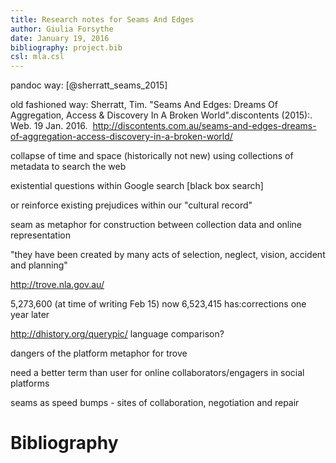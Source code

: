 ```yaml
---
title: Research notes for Seams And Edges
author: Giulia Forsythe
date: January 19, 2016
bibliography: project.bib
csl: mla.csl
---
```


pandoc way:
[@sherratt_seams_2015]

old fashioned way:
Sherratt, Tim. "Seams And Edges: Dreams Of Aggregation, Access & Discovery In A Broken World".discontents (2015):. Web. 19 Jan. 2016. 
http://discontents.com.au/seams-and-edges-dreams-of-aggregation-access-discovery-in-a-broken-world/

collapse of time and space (historically not new)
using collections of metadata to search the web

existential questions within Google search [black box search]

or reinforce existing prejudices within our "cultural record"

seam as metaphor for construction between collection data and online representation

"they have been created by many acts of selection, neglect, vision, accident and planning"

http://trove.nla.gov.au/

5,273,600 (at time of writing Feb 15) now 6,523,415 has:corrections one year later

http://dhistory.org/querypic/
language comparison?

dangers of the platform metaphor for trove

need a better term than user for online collaborators/engagers in social platforms

seams as speed bumps - sites of collaboration, negotiation and repair

# Bibliography



